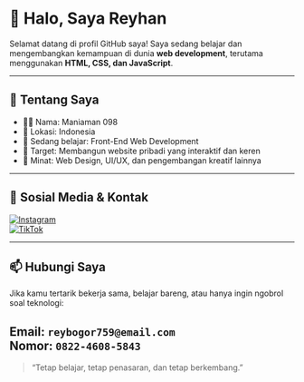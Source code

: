 # 👋 Halo, Saya Reyhan

Selamat datang di profil GitHub saya! Saya sedang belajar dan mengembangkan kemampuan di dunia **web development**, terutama menggunakan **HTML, CSS, dan JavaScript**.

---

## 📌 Tentang Saya

- 🧑‍💻 Nama: Maniaman 098  
- 📍 Lokasi: Indonesia  
- 🌱 Sedang belajar: Front-End Web Development  
- 🎯 Target: Membangun website pribadi yang interaktif dan keren  
- 💼 Minat: Web Design, UI/UX, dan pengembangan kreatif lainnya

---

## 🔗 Sosial Media & Kontak

[![Instagram](https://img.shields.io/badge/Instagram-E4405F?style=for-the-badge&logo=instagram&logoColor=white)](https://www.instagram.com/mania_man0/)  
[![TikTok](https://img.shields.io/badge/TikTok-000000?style=for-the-badge&logo=tiktok&logoColor=white)](https://www.tiktok.com/@mania_man)  

---

## 📫 Hubungi Saya

Jika kamu tertarik bekerja sama, belajar bareng, atau hanya ingin ngobrol soal teknologi:

**Email:** `reybogor759@email.com`  
**Nomor:** `0822-4608-5843`
----

> “Tetap belajar, tetap penasaran, dan tetap berkembang.”

